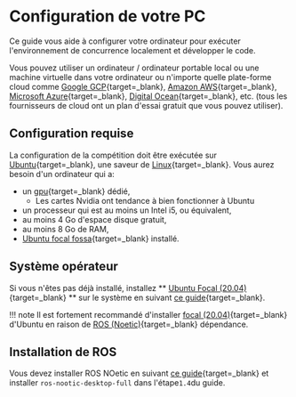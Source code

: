 # Configuration de votre PC

Ce guide vous aide à configurer votre ordinateur pour exécuter l'environnement de concurrence localement et développer le code.

Vous pouvez utiliser un ordinateur / ordinateur portable local ou une machine virtuelle dans votre ordinateur ou n'importe quelle plate-forme cloud comme [Google GCP](https://cloud.google.com/free){target=_blank}, [Amazon AWS](https://aws.amazon.com/free/){target=_blank}, [Microsoft Azure](https://azure.microsoft.com/en-us/free/){target=_blank}, [Digital Ocean](https://try.digitalocean.com/freetrialoffer/){target=_blank}, etc. (tous les fournisseurs de cloud ont un plan d'essai gratuit que vous pouvez utiliser).

## Configuration requise

La configuration de la compétition doit être exécutée sur [Ubuntu](https://ubuntu.com/download){target=_blank}, une saveur de [Linux](https://en.wikipedia.org/wiki/Linux){target=_blank}. Vous aurez besoin d'un ordinateur qui a:
    
- un [gpu](https://en.wikipedia.org/wiki/graphics_processing_unit){target=_blank} dédié,
     - Les cartes Nvidia ont tendance à bien fonctionner à Ubuntu
- un processeur qui est au moins un Intel i5, ou équivalent,
- au moins 4 Go d'espace disque gratuit,
- au moins 8 Go de RAM,
- [Ubuntu focal fossa](https://releases.ubuntu.com/focal/){target=_blank} installé.

## Système opérateur
Si vous n'êtes pas déjà installé, installez ** [Ubuntu Focal (20.04)](https://releases.ubuntu.com/focal/){target=_blank} ** sur le système en suivant [ce guide](https://ubuntu.com/tutorials/install-ubuntu-desktop#1-overview){target=_blank}.

!!! note
     Il est fortement recommandé d'installer [focal (20.04)](https://releases.ubuntu.com/focal/){target=_blank} d'Ubuntu en raison de [ROS (Noetic)](http://wiki.ros.org/noetic){target=_blank} dépendance.

## Installation de ROS
Vous devez installer ROS NOetic en suivant [ce guide](http://wiki.ros.org/noetic/installation/ubuntu){target=_blank} et installer `ros-nootic-desktop-full` dans l'étape` 1.4 `du guide.
